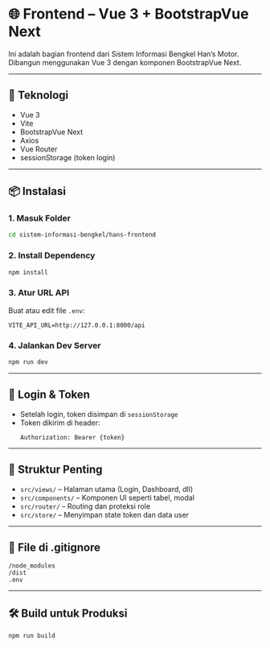 # 🌐 Frontend – Vue 3 + BootstrapVue Next

Ini adalah bagian frontend dari Sistem Informasi Bengkel Han’s Motor. Dibangun menggunakan Vue 3 dengan komponen BootstrapVue Next.

---

## 🧰 Teknologi
- Vue 3
- Vite
- BootstrapVue Next
- Axios
- Vue Router
- sessionStorage (token login)

---

## 📦 Instalasi

### 1. Masuk Folder
```bash
cd sistem-informasi-bengkel/hans-frontend
```

### 2. Install Dependency
```bash
npm install
```

### 3. Atur URL API
Buat atau edit file `.env`:
```
VITE_API_URL=http://127.0.0.1:8000/api
```

### 4. Jalankan Dev Server
```bash
npm run dev
```

---

## 🔐 Login & Token
- Setelah login, token disimpan di `sessionStorage`
- Token dikirim di header:
  ```
  Authorization: Bearer {token}
  ```

---

## 📁 Struktur Penting
- `src/views/` – Halaman utama (Login, Dashboard, dll)
- `src/components/` – Komponen UI seperti tabel, modal
- `src/router/` – Routing dan proteksi role
- `src/store/` – Menyimpan state token dan data user

---

## 🚫 File di .gitignore
```
/node_modules
/dist
.env
```

---

## 🛠 Build untuk Produksi
```bash
npm run build
```